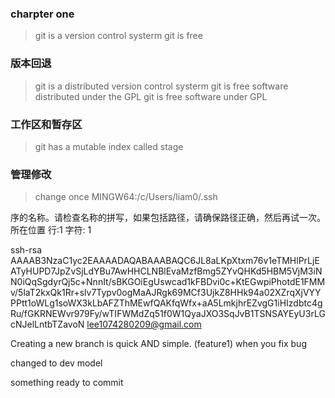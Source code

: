 ### charpter one
>git is a version control systerm
>git is free

### 版本回退
>git is a distributed version control systerm
>git is free software distributed under the GPL 
>git is free software under GPL


### 工作区和暂存区
>git has a mutable index called stage

###   管理修改
>change once
MINGW64:/c/Users/liam0/.ssh

序的名称。请检查名称的拼写，如果包括路径，请确保路径正确，然后再试一次。
所在位置 行:1 字符: 1

ssh-rsa AAAAB3NzaC1yc2EAAAADAQABAAABAQC6JL8aLKpXtxm76v1eTMHlPrLjEATyHUPD7JpZvSjLdYBu7AwHHCLNBlEvaMzfBmg5ZYvQHKd5HBM5VjM3iNN0iQqSgdyrQj5c+NnnIt/sBKGOiEgUswcad1kFBDvi0c+KtEGwpiPhotdE1FMMv/5laT2kxQk1Rr+slv7Typv0ogMaAJRgk69MCf3UjkZ8HHk94a02XZrqXjVYYPPtt1oWLg1soWX3kLbAFZThMEwfQAKfqWfx+aA5LmkjhrEZvgG1iHIzdbtc4gRu/fGKRNEWvr979Fy/wTIFWMdZq51f0W1QyaJXO3SqJvB1TSNSAYEyU3rLGcNJelLntbTZavoN lee1074280209@gmail.com


Creating a new branch is quick AND simple. (feature1) when you fix bug


changed to dev model 

something ready to commit 
